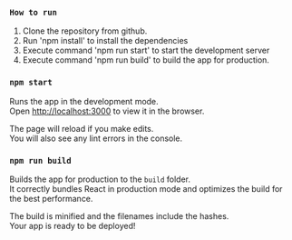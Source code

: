 
### `How to run`

1. Clone the repository from github.
2. Run 'npm install' to install the dependencies
3. Execute command 'npm run start' to start the development server
4. Execute command 'npm run build' to build the app for production.

### `npm start`

Runs the app in the development mode.\
Open [http://localhost:3000](http://localhost:3000) to view it in the browser.

The page will reload if you make edits.\
You will also see any lint errors in the console.

### `npm run build`

Builds the app for production to the `build` folder.\
It correctly bundles React in production mode and optimizes the build for the best performance.

The build is minified and the filenames include the hashes.\
Your app is ready to be deployed!
